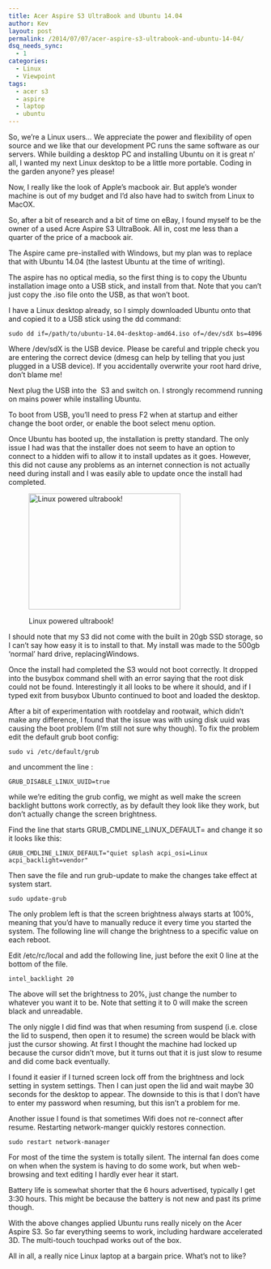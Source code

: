 ```yaml
---
title: Acer Aspire S3 UltraBook and Ubuntu 14.04
author: Kev
layout: post
permalink: /2014/07/07/acer-aspire-s3-ultrabook-and-ubuntu-14-04/
dsq_needs_sync:
  - 1
categories:
  - Linux
  - Viewpoint
tags:
  - acer s3
  - aspire
  - laptop
  - ubuntu
---
```

So, we&#8217;re a Linux users&#8230; We appreciate the power and flexibility of open source and we like that our development PC runs the same software as our servers. While building a desktop PC and installing Ubuntu on it is great n&#8217; all, I wanted my next Linux desktop to be a little more portable. Coding in the garden anyone? yes please!

Now, I really like the look of Apple&#8217;s macbook air. But apple&#8217;s wonder machine is out of my budget and I&#8217;d also have had to switch from Linux to MacOX.

So, after a bit of research and a bit of time on eBay, I found myself to be the owner of a used Acre Aspire S3 UltraBook. All in, cost me less than a quarter of the price of a macbook air.<!--more-->

The Aspire came pre-installed with Windows, but my plan was to replace that with Ubuntu 14.04 (the lastest Ubuntu at the time of writing).

The aspire has no optical media, so the first thing is to copy the Ubuntu installation image onto a USB stick, and install from that. Note that you can&#8217;t just copy the .iso file onto the USB, as that won&#8217;t boot.

I have a Linux desktop already, so I simply downloaded Ubuntu onto that and copied it to a USB stick using the dd command:

    sudo dd if=/path/to/ubuntu-14.04-desktop-amd64.iso of=/dev/sdX bs=4096

Where /dev/sdX is the USB device. Please be careful and tripple check you are entering the correct device (dmesg can help by telling that you just plugged in a USB device). If you accidentally overwrite your root hard drive, don&#8217;t blame me!

Next plug the USB into the  S3 and switch on. I strongly recommend running on mains power while installing Ubuntu.

To boot from USB, you&#8217;ll need to press F2 when at startup and either change the boot order, or enable the boot select menu option.

Once Ubuntu has booted up, the installation is pretty standard. The only issue I had was that the installer does not seem to have an option to connect to a hidden wifi to allow it to install updates as it goes. However, this did not cause any problems as an internet connection is not actually need during install and I was easily able to update once the install had completed.<figure id="attachment_610" style="width: 300px;" class="wp-caption alignnone">

<img class="size-medium wp-image-610" src="http://www.kevssite.com/wp-content/uploads/2014/07/acer-s3-300x229.png" alt="Linux powered ultrabook!" width="300" height="229" /><figcaption class="wp-caption-text">Linux powered ultrabook!</figcaption></figure> 
I should note that my S3 did not come with the built in 20gb SSD storage, so I can&#8217;t say how easy it is to install to that. My install was made to the 500gb &#8216;normal&#8217; hard drive, replacingWindows.

Once the install had completed the S3 would not boot correctly. It dropped into the busybox command shell with an error saying that the root disk could not be found. Interestingly it all looks to be where it should, and if I typed exit from busybox Ubunto continued to boot and loaded the desktop.

After a bit of experimentation with rootdelay and rootwait, which didn&#8217;t make any difference, I found that the issue was with using disk uuid was causing the boot problem (I&#8217;m still not sure why though). To fix the problem edit the default grub boot config:

    sudo vi /etc/default/grub

and uncomment the line :

    GRUB_DISABLE_LINUX_UUID=true

while we&#8217;re editing the grub config, we might as well make the screen backlight buttons work correctly, as by default they look like they work, but don&#8217;t actually change the screen brightness.

Find the line that starts GRUB\_CMDLINE\_LINUX_DEFAULT= and change it so it looks like this:

    GRUB_CMDLINE_LINUX_DEFAULT="quiet splash acpi_osi=Linux acpi_backlight=vendor"

Then save the file and run grub-update to make the changes take effect at system start.

    sudo update-grub

The only problem left is that the screen brightness always starts at 100%, meaning that you&#8217;d have to manually reduce it every time you started the system. The following line will change the brightness to a specific value on each reboot.

Edit /etc/rc/local and add the following line, just before the exit 0 line at the bottom of the file.

    intel_backlight 20

The above will set the brightness to 20%, just change the number to whatever you want it to be. Note that setting it to 0 will make the screen black and unreadable.

The only niggle I did find was that when resuming from suspend (i.e. close the lid to suspend, then open it to resume) the screen would be black with just the cursor showing. At first I thought the machine had locked up because the cursor didn&#8217;t move, but it turns out that it is just slow to resume and did come back eventually.

I found it easier if I turned screen lock off from the brightness and lock setting in system settings. Then I can just open the lid and wait maybe 30 seconds for the desktop to appear. The downside to this is that I don&#8217;t have to enter my password when resuming, but this isn&#8217;t a problem for me.

Another issue I found is that sometimes Wifi does not re-connect after resume. Restarting network-manger quickly restores connection.

    sudo restart network-manager

For most of the time the system is totally silent. The internal fan does come on when when the system is having to do some work, but when web-browsing and text editing I hardly ever hear it start.

Battery life is somewhat shorter that the 6 hours advertised, typically I get 3:30 hours. This might be because the battery is not new and past its prime though.

With the above changes applied Ubuntu runs really nicely on the Acer Aspire S3. So far everything seems to work, including hardware accelerated 3D. The multi-touch touchpad works out of the box.

All in all, a really nice Linux laptop at a bargain price. What&#8217;s not to like?